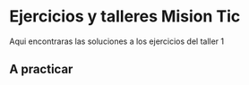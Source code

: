 # Ejercicios y talleres Mision Tic

Aqui encontraras las soluciones a los ejercicios del taller 1

## A practicar